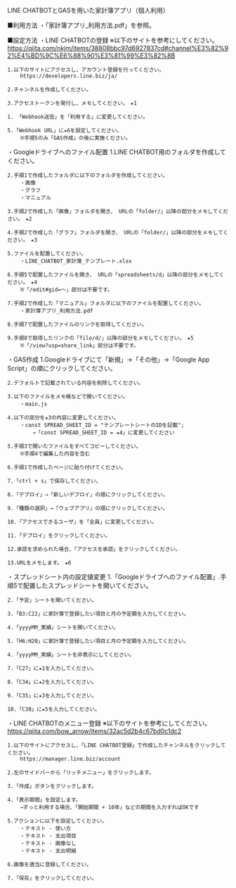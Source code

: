 LINE CHATBOTとGASを用いた家計簿アプリ（個人利用）

■利用方法
・「家計簿アプリ_利用方法.pdf」を参照。

■設定方法
・LINE CHATBOTの登録
    ※以下のサイトを参考にしてください。
        https://qiita.com/nkjm/items/38808bbc97d6927837cd#channel%E3%82%92%E4%BD%9C%E6%88%90%E3%81%99%E3%82%8B

    1.以下のサイトにアクセスし、アカウント登録を行ってください。
        https://developers.line.biz/ja/

    2.チャンネルを作成してください。

    3.アクセストークンを発行し、メモしてください。　★1

    1. 「Webhook送信」を「利用する」に変更してください。

    5.「Webhook URL」に★6を設定してください。
        ※手順5のみ「GAS作成」の後に実施ください。


・Googleドライブへのファイル配置
    1.LINE CHATBOT用のフォルダを作成してください。

    2.手順1で作成したフォルダに以下のフォルダを作成してください。
        ・画像
        ・グラフ
        ・マニュアル
    
    3.手順2で作成した「画像」フォルダを開き、 URLの「folder/」以降の部分をメモしてください。　★2
    
    4.手順2で作成した「グラフ」フォルダを開き、 URLの「folder/」以降の部分をメモしてください。　★3

    5.ファイルを配置してください。
        ・LINE_CHATBOT_家計簿_テンプレート.xlsx
    
    6.手順5で配置したファイルを開き、 URLの「spreadsheets/d」以降の部分をメモしてください。　★4
        ※「/edit#gid=～」部分は不要です。
    
    7.手順2で作成した「マニュアル」フォルダに以下のファイルを配置してください。
        ・家計簿アプリ_利用方法.pdf
    
    8.手順7で配置したファイルのリンクを取得してください。
    
    9.手順8で取得したリンクの「file/d/」以降の部分をメモしてください。　★5
        ※「/view?usp=share_link」部分は不要です。


・GAS作成
    1.Googleドライブにて「新規」→「その他」→「Google App Script」の順にクリックしてください。
    
    2.デフォルトで記載されている内容を削除してください。
    
    3.以下のファイルをメモ帳などで開いてください。
        ・main.js

    4.以下の部分を★3の内容に変更してください。
        ・const SPREAD_SHEET_ID = "テンプレートシートのIDを記載";
            →「const SPREAD_SHEET_ID = ★4」に変更してください

    5.手順3で開いたファイルをすべてコピーしてください。
        ※手順4で編集した内容を含む

    6.手順1で作成したページに貼り付けてください。

    7.「ctrl + s」で保存してください。

    8.「デプロイ」→「新しいデプロイ」の順にクリックしてください。

    9.「種類の選択」→「ウェブアプリ」の順にクリックしてください。

    10.「アクセスできるユーザ」を「全員」に変更してください。

    11.「デプロイ」をクリックしてください。

    12.承認を求められた場合、「アクセスを承認」をクリックしてください。

    13.URLをメモします。　★6


・スプレッドシート内の設定値変更
    1.「Googleドライブへのファイル配置」.手順5で配置したスプレッドシートを開いてください。

    2.「予定」シートを開いてください。

    3.「B3:C22」に家計簿で登録したい項目と月の予定額を入力してください。

    4.「yyyyMM_実績」シートを開いてください。

    5.「H6:H20」に家計簿で登録したい項目と月の予定額を入力してください。

    4.「yyyyMM_実績」シートを非表示にしてください。

    7.「C27」に★1を入力してください。

    8.「C34」に★2を入力してください。

    9.「C35」に★3を入力してください。

    10.「C38」に★5を入力してください。



・LINE CHATBOTのメニュー登録
    ※以下のサイトを参考にしてください。
        https://qiita.com/bow_arrow/items/32ac5d2b4c67bd0c1dc2

    1.以下のサイトにアクセスし、「LINE CHATBOT登録」で作成したチャンネルをクリックしてください。
        https://manager.line.biz/account
        
    2.左のサイドバーから「リッチメニュー」をクリックします。

    3.「作成」ボタンをクリックします。

    4.「表示期間」を設定します。
        →ずっと利用する場合、「開始期間 + 10年」などの期間を入力すればOKです
    
    5.アクションに以下を設定してください。
        ・テキスト - 使い方
        ・テキスト - 支出項目
        ・テキスト - 画像なし
        ・テキスト - 支出明細
    
    6.画像を適当に登録してください。

    7.「保存」をクリックしてください。